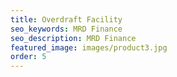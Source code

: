 ```yaml
---
title: Overdraft Facility
seo_keywords: MRD Finance
seo_description: MRD Finance
featured_image: images/product3.jpg
order: 5
---
```


